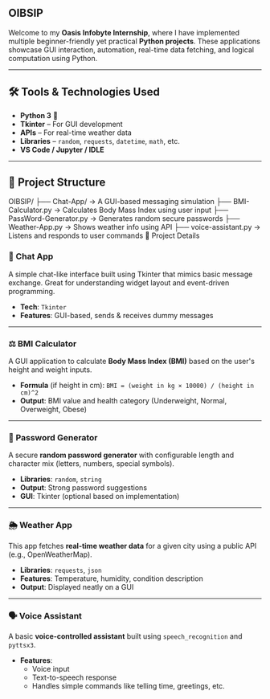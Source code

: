 OIBSIP
---

Welcome to my **Oasis Infobyte Internship**, where I have implemented multiple beginner-friendly yet practical **Python projects**. These applications showcase GUI interaction, automation, real-time data fetching, and logical computation using Python.

---

## 🛠️ Tools & Technologies Used

- **Python 3** 🐍  
- **Tkinter** – For GUI development  
- **APIs** – For real-time weather data  
- **Libraries** – `random`, `requests`, `datetime`, `math`, etc.  
- **VS Code / Jupyter / IDLE**

---

## 📁 Project Structure
OIBSIP/
├── Chat-App/ → A GUI-based messaging simulation
├── BMI-Calculator.py → Calculates Body Mass Index using user input
├── PassWord-Generator.py → Generates random secure passwords
├── Weather-App.py → Shows weather info using API
├── voice-assistant.py → Listens and responds to user commands
📱 Project Details

### 💬 Chat App
A simple chat-like interface built using Tkinter that mimics basic message exchange. Great for understanding widget layout and event-driven programming.

- **Tech**: `Tkinter`
- **Features**: GUI-based, sends & receives dummy messages

---

### ⚖️ BMI Calculator
A GUI application to calculate **Body Mass Index (BMI)** based on the user's height and weight inputs.

- **Formula** (if height in cm): `BMI = (weight in kg × 10000) / (height in cm)^2`
- **Output**: BMI value and health category (Underweight, Normal, Overweight, Obese)

---

### 🔐 Password Generator
A secure **random password generator** with configurable length and character mix (letters, numbers, special symbols).

- **Libraries**: `random`, `string`
- **Output**: Strong password suggestions
- **GUI**: Tkinter (optional based on implementation)

---

### 🌦️ Weather App
This app fetches **real-time weather data** for a given city using a public API (e.g., OpenWeatherMap).

- **Libraries**: `requests`, `json`
- **Features**: Temperature, humidity, condition description
- **Output**: Displayed neatly on a GUI

---

### 🗣️ Voice Assistant
A basic **voice-controlled assistant** built using `speech_recognition` and `pyttsx3`.

- **Features**:
  - Voice input
  - Text-to-speech response
  - Handles simple commands like telling time, greetings, etc.
